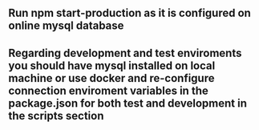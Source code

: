 ## Run npm start-production  as it is configured on online mysql database 

## Regarding development and test enviroments you should have mysql installed on local machine or use docker and re-configure connection enviroment variables in the package.json for both test and development in the scripts section